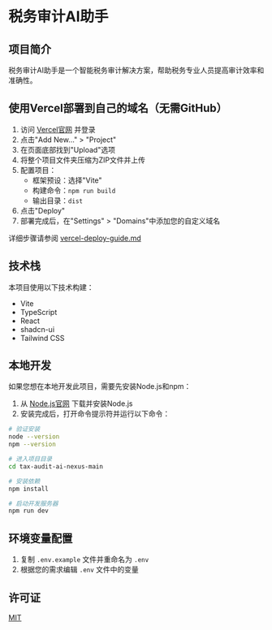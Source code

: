 # 税务审计AI助手

## 项目简介

税务审计AI助手是一个智能税务审计解决方案，帮助税务专业人员提高审计效率和准确性。

## 使用Vercel部署到自己的域名（无需GitHub）

1. 访问 [Vercel官网](https://vercel.com) 并登录
2. 点击"Add New..." > "Project"
3. 在页面底部找到"Upload"选项
4. 将整个项目文件夹压缩为ZIP文件并上传
5. 配置项目：
   - 框架预设：选择"Vite"
   - 构建命令：`npm run build`
   - 输出目录：`dist`
6. 点击"Deploy"
7. 部署完成后，在"Settings" > "Domains"中添加您的自定义域名

详细步骤请参阅 [vercel-deploy-guide.md](./vercel-deploy-guide.md)

## 技术栈

本项目使用以下技术构建：

- Vite
- TypeScript
- React
- shadcn-ui
- Tailwind CSS

## 本地开发

如果您想在本地开发此项目，需要先安装Node.js和npm：

1. 从 [Node.js官网](https://nodejs.org/) 下载并安装Node.js
2. 安装完成后，打开命令提示符并运行以下命令：

```sh
# 验证安装
node --version
npm --version

# 进入项目目录
cd tax-audit-ai-nexus-main

# 安装依赖
npm install

# 启动开发服务器
npm run dev
```

## 环境变量配置

1. 复制 `.env.example` 文件并重命名为 `.env`
2. 根据您的需求编辑 `.env` 文件中的变量

## 许可证

[MIT](LICENSE)